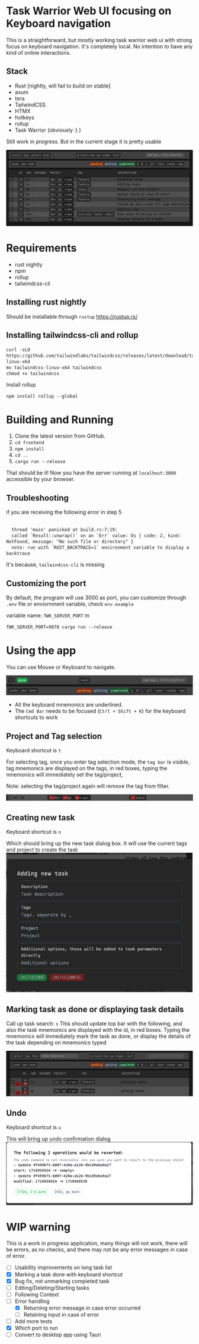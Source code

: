 # Task Warrior Web UI focusing on Keyboard navigation

This is a straightforward, but mostly working task warrior web ui with strong focus on keyboard navigation.
It's completely local. No intention to have any kind of online interactions.

## Stack
* Rust [nightly, will fail to build on stable]
* axum
* tera
* TailwindCSS
* HTMX
* hotkeys
* rollup
* Task Warrior (obviously :) )

Still work in progress. But in the current stage it is pretty usable

![Application](./screenshots/full_page.png)

# Requirements
* rust nightly
* npm
* rollup
* tailwindcss-cli

## Installing rust nightly

Should be installable through `rustup`
https://rustup.rs/

## Installing tailwindcss-cli and rollup
```shell
curl -sLO https://github.com/tailwindlabs/tailwindcss/releases/latest/download/tailwindcss-linux-x64
mv tailwindcss-linux-x64 tailwindcss
chmod +x tailwindcss
```

Install rollup
```
npm install rollup --global 
```

# Building and Running
1. Clone the latest version from GitHub.
2. `cd frontend`
3. `npm install`
4. `cd ..`
5. `cargo run --release`

That should be it! Now you have the server running at `localhost:3000` accessible by your browser.

## Troubleshooting

if you are receiving the following error in step 5

```shell

  thread 'main' panicked at build.rs:7:19:
  called `Result::unwrap()` on an `Err` value: Os { code: 2, kind: NotFound, message: "No such file or directory" }
  note: run with `RUST_BACKTRACE=1` environment variable to display a backtrace

```

It's because, `tailwindcss-cli` is missing

## Customizing the port
By default, the program will use 3000 as port,
you can customize through `.env` file or enviornment variable, check `env.example`

variable name: `TWK_SERVER_PORT` m

```shell
TWK_SERVER_PORT=9070 cargo run --release
```


# Using the app

You can use Mouse or Keyboard to navigate.

![Top bar](./screenshots/top_bars.png)

* All the keyboard mnemonics are underlined. 
* The `Cmd Bar` needs to be focused (`Ctrl + Shift + K`) for the keyboard shortcuts to work

## Project and Tag selection
Keyboard shortcut is `t`

For selecting tag, once you enter tag selection mode, the `tag bar` is visible,
tag mnemonics are displayed on the tags, in red boxes, typing the mnemonics will immediately set the tag/project,

Note: selecting the tag/project again will remove the tag from filter.

![Search bar](./screenshots/tag-search.png)

## Creating new task
Keyboard shortcut is `n`

Which should bring up the new task dialog box. It will use the current tags and project to create the task
![New task](./screenshots/new-task.png)

## Marking task as done or displaying task details
Call up task search: `s`
This should update top bar with the following, and also the task mnemonics are displayed with the id, in red boxes.
Typing the mnemonics will immediately mark the task as done,
or display the details of the task depending on mnemonics typed

![Task search bar](./screenshots/task_search_by_id_text_box.png)

## Undo
Keyboard shortcut is `u`

This will bring up undo confirmation dialog
![Undo](./screenshots/undo.png)


# WIP warning

This is a work in progress application, many things will not work,
there will be errors, as no checks, and there may not be any error messages in case of error. 

- [ ] Usability improvements on long task list
- [x] Marking a task done with keyboard shortcut
- [x] Bug fix, not unmarking completed task
- [ ] Editing/Deleting/Starting tasks
- [ ] Following Context
- [ ] Error handling
    - [x] Returning error message in case error occurred
    - [ ] Retaining input in case of error
- [ ] Add more tests
- [x] Which port to run
- [ ] Convert to desktop app using Tauri
